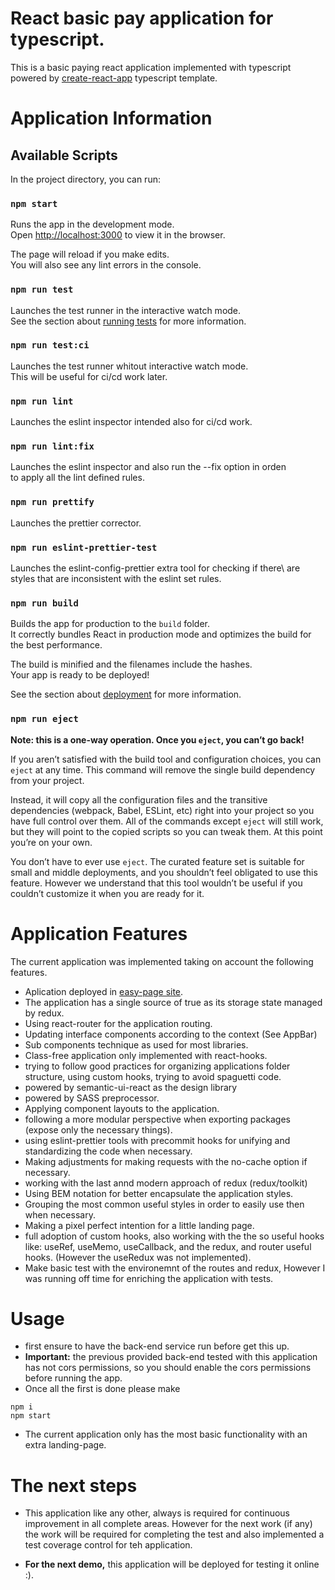 # React basic pay application for typescript.

This is a basic paying react application implemented with typescript powered by [create-react-app](https://create-react-app.dev/) typescript template.



# Application Information

## Available Scripts

In the project directory, you can run:

### `npm start`

Runs the app in the development mode.\
Open [http://localhost:3000](http://localhost:3000) to view it in the browser.

The page will reload if you make edits.\
You will also see any lint errors in the console.

### `npm run test`

Launches the test runner in the interactive watch mode.\
See the section about [running tests](https://facebook.github.io/create-react-app/docs/running-tests) for more information.

### `npm run test:ci`

Launches the test runner whitout interactive watch mode.\
This will be useful for ci/cd work later.

### `npm run lint`

Launches the eslint inspector intended also for ci/cd work.

### `npm run lint:fix`

Launches the eslint inspector and also run the --fix option in orden\
to apply all the lint defined rules.

### `npm run prettify`

Launches the prettier corrector.

### `npm run eslint-prettier-test`

Launches the eslint-config-prettier extra tool for checking if there\ are styles that are inconsistent with the eslint set rules.

### `npm run build`

Builds the app for production to the `build` folder.\
It correctly bundles React in production mode and optimizes the build for the best performance.

The build is minified and the filenames include the hashes.\
Your app is ready to be deployed!

See the section about [deployment](https://facebook.github.io/create-react-app/docs/deployment) for more information.

### `npm run eject`

**Note: this is a one-way operation. Once you `eject`, you can’t go back!**

If you aren’t satisfied with the build tool and configuration choices, you can `eject` at any time. This command will remove the single build dependency from your project.

Instead, it will copy all the configuration files and the transitive dependencies (webpack, Babel, ESLint, etc) right into your project so you have full control over them. All of the commands except `eject` will still work, but they will point to the copied scripts so you can tweak them. At this point you’re on your own.

You don’t have to ever use `eject`. The curated feature set is suitable for small and middle deployments, and you shouldn’t feel obligated to use this feature. However we understand that this tool wouldn’t be useful if you couldn’t customize it when you are ready for it.

# Application Features

The current application was implemented taking on account the following features.

- Aplication deployed in [easy-page site](https://easy-pay-aaeb8.web.app/).
- The application has a single source of true as its storage state managed by redux.
- Using react-router for the application routing.
- Updating interface components according to the context (See AppBar)
- Sub components technique as used for most libraries.
- Class-free application only implemented with react-hooks.
- trying to follow good practices for organizing applications folder structure, using custom hooks, trying to avoid spaguetti code.
- powered by semantic-ui-react as the design library
- powered by SASS preprocessor.
- Applying component layouts to the application.
- following a more modular perspective when exporting packages (expose only the necessary things).
- using eslint-prettier tools with precommit hooks for unifying and standardizing the code when necessary.
- Making adjustments for making requests with the no-cache option if necessary.
- working with the last annd modern approach of redux (redux/toolkit)
- Using BEM notation for better encapsulate the application styles.
- Grouping the most common useful styles in order to easily use then when necessary.
- Making a pixel perfect intention for a little landing page.
- full adoption of custom hooks, also working with the the so useful hooks like: useRef, useMemo, useCallback, and the redux, and router useful hooks. (However the useRedux was not implemented).
- Make basic test with the environemnt of the routes and redux, However I was running off time for enriching the application with tests.

# Usage

- first ensure to have the back-end service run before get this up.
- **Important:** the previous provided back-end tested with this application has not cors permissions, so you should enable the cors permissions before running the app.
- Once all the first is done please make
```
npm i
npm start
```

- The current application only has the most basic functionality with an extra landing-page.

# The next steps
- This application like any other, always is required for continuous improvement in all complete areas. However for the next work (if any) the work will be required for completing the test and also implemented a test coverage control for teh application.

- **For the next demo,** this application will be deployed for testing it online :).